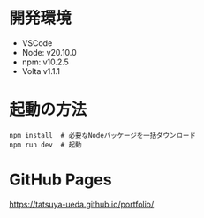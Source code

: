 # 開発環境

- VSCode
- Node: v20.10.0
- npm: v10.2.5
- Volta v1.1.1

# 起動の方法

```
npm install  # 必要なNodeパッケージを一括ダウンロード
npm run dev  # 起動
```

# GitHub Pages

https://tatsuya-ueda.github.io/portfolio/
